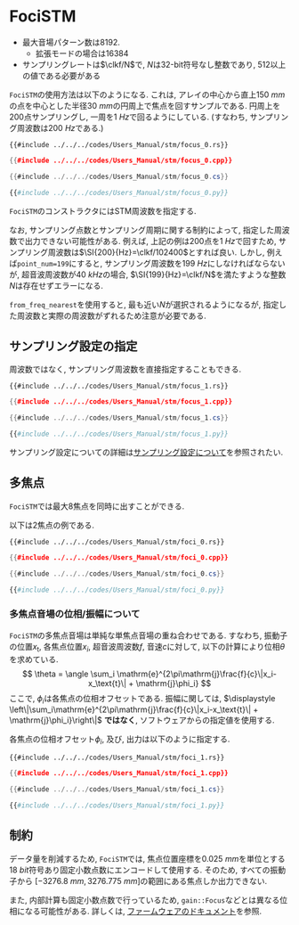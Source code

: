 # FociSTM

- 最大音場パターン数は$8192$.
  - 拡張モードの場合は$16384$
- サンプリングレートは$\clkf/N$で, $N$は32-bit符号なし整数であり, $512$以上の値である必要がある

`FociSTM`の使用方法は以下のようになる.
これは, アレイの中心から直上$\SI{150}{mm}$の点を中心とした半径$\SI{30}{mm}$の円周上で焦点を回すサンプルである.
円周上を200点サンプリングし, 一周を$\SI{1}{Hz}$で回るようにしている. (すなわち, サンプリング周波数は$\SI{200}{Hz}$である.)

```rust,edition2021
{{#include ../../../codes/Users_Manual/stm/focus_0.rs}}
```

```cpp
{{#include ../../../codes/Users_Manual/stm/focus_0.cpp}}
```

```cs
{{#include ../../../codes/Users_Manual/stm/focus_0.cs}}
```

```python
{{#include ../../../codes/Users_Manual/stm/focus_0.py}}
```

`FociSTM`のコンストラクタにはSTM周波数を指定する.

なお, サンプリング点数とサンプリング周期に関する制約によって, 指定した周波数で出力できない可能性がある.
例えば, 上記の例は200点を$\SI{1}{Hz}$で回すため, サンプリング周波数は$\SI{200}{Hz}=\clkf/102400$とすれば良い.
しかし, 例えば`point_num=199`にすると, サンプリング周波数を$\SI{199}{Hz}$にしなければならないが, 超音波周波数が$\SI{40}{kHz}$の場合, $\SI{199}{Hz}=\clkf/N$を満たすような整数$N$は存在せずエラーになる.

`from_freq_nearest`を使用すると, 最も近い$N$が選択されるようになるが, 指定した周波数と実際の周波数がずれるため注意が必要である.

## サンプリング設定の指定

周波数ではなく, サンプリング周波数を直接指定することもできる.

```rust,edition2021
{{#include ../../../codes/Users_Manual/stm/focus_1.rs}}
```

```cpp
{{#include ../../../codes/Users_Manual/stm/focus_1.cpp}}
```

```cs
{{#include ../../../codes/Users_Manual/stm/focus_1.cs}}
```

```python
{{#include ../../../codes/Users_Manual/stm/focus_1.py}}
```

サンプリング設定についての詳細は[サンプリング設定について](./../sampling_config.md)を参照されたい.

## 多焦点

`FociSTM`では最大8焦点を同時に出すことができる.

以下は2焦点の例である.

```rust,edition2021
{{#include ../../../codes/Users_Manual/stm/foci_0.rs}}
```

```cpp
{{#include ../../../codes/Users_Manual/stm/foci_0.cpp}}
```

```cs
{{#include ../../../codes/Users_Manual/stm/foci_0.cs}}
```

```python
{{#include ../../../codes/Users_Manual/stm/foci_0.py}}
```

### 多焦点音場の位相/振幅について

`FociSTM`の多焦点音場は単純な単焦点音場の重ね合わせである.
すなわち, 振動子の位置$x_\text{t}$, 各焦点位置$x_i$, 超音波周波数$f$, 音速$c$に対して, 以下の計算により位相$\theta$を求めている.
$$
\theta = \angle \sum_i \mathrm{e}^{2\pi\mathrm{j}\frac{f}{c}\|x_i-x_\text{t}\| + \mathrm{j}\phi_i}
$$
ここで, $\phi_i$は各焦点の位相オフセットである.
振幅に関しては, $\displaystyle \left\|\sum_i\mathrm{e}^{2\pi\mathrm{j}\frac{f}{c}\|x_i-x_\text{t}\| + \mathrm{j}\phi_i}\right\|$ **ではなく**, ソフトウェアからの指定値を使用する.

各焦点の位相オフセット$\phi_i$, 及び, 出力は以下のように指定する.

```rust,edition2021
{{#include ../../../codes/Users_Manual/stm/foci_1.rs}}
```

```cpp
{{#include ../../../codes/Users_Manual/stm/foci_1.cpp}}
```

```cs
{{#include ../../../codes/Users_Manual/stm/foci_1.cs}}
```

```python
{{#include ../../../codes/Users_Manual/stm/foci_1.py}}
```

## 制約

データ量を削減するため, `FociSTM`では, 焦点位置座標を$\SI{0.025}{mm}$を単位とする$\SI{18}{bit}$符号あり固定小数点数にエンコードして使用する.
そのため, すべての振動子から $[\SI{-3276.8}{mm}, \SI{3276.775}{mm}]$の範囲にある焦点しか出力できない.

また, 内部計算も固定小数点数で行っているため, `gain::Focus`などとは異なる位相になる可能性がある.
詳しくは, [ファームウェアのドキュメント](../../../Developer_Manual/fpga/stm.md)を参照.
